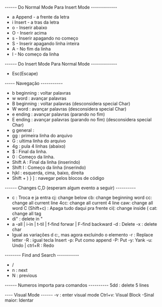 ------ Do Normal Mode Para Insert Mode -------------

- a Append - a frente da letra
- i Insert - a tras da letra
- o - Inserir abaixo
- O - Inserir acima
- s - Inserir apagando no começo
- S - Inserir apagando linha inteira
- A - No fim da linha
- I - No começo da linha

------ Do Insert Mode Para Normal Mode -------------
- Esc(Escape)

----- Navegação -----------
- b beginning : voltar palavras
- w word : avançar palavras
- B beginning : voltar palavras (desconsidera special Char)
- W word : avançar palavras  (desconsidera special Char)
- e ending : avançar palavras (parando no fim)
- E ending : avançar palavras (parando no fim) (desconsidera special Char)
- g general :
- gg : primeira linha do arquivo
- G : ultima linha do arquivo
- 4g : pula 4 linhas (abaixo)
- $ : Final da linha.
- 0 : Começo da linha.
- Shift A : Final da linha (inserindo)
- Shift I : Começo da linha (inserindo)
- hjkl : esquerda, cima, baixo, direita
- Shift + ) } ] : navegar pelos blocos de código

------ Changes C,D (esperam algum evento a seguir) ----------

- c : Troca e ja entra
  cj: change below
  cb: change beginning word
  cc: change all current line
  4cc: change all current 4 line
  caw: change all word
  C (Shift+c) : Apaga tudo daqui pra frente
  ci(: change inside (
  cat: change all tag
- di" : delete in "
- a -all | i-in | t-til | f-find forwar | F-find backward
  -d : Delete
  -x : delete char
- Igual as variações d c:, mas agora excluindo o elemento
  -r : Replace letter
  -R : igual tecla Insert
  -p: Put como append
  -P: Put
  -y: Yank
  -u: Undo | ctrl+R : Redo


-------- Find and Search -----------
- /
- n : next
- N : previous

------ Numeros importa para comandos ----------
5dd : delete 5 lines

---- Visual Mode ------
-v : enter visual mode
Ctrl+v: Visual Block
-Sinal maior: Identar